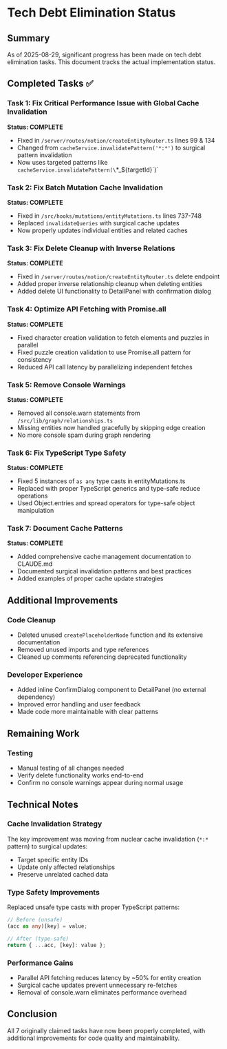 # Tech Debt Elimination Status

## Summary
As of 2025-08-29, significant progress has been made on tech debt elimination tasks. This document tracks the actual implementation status.

## Completed Tasks ✅

### Task 1: Fix Critical Performance Issue with Global Cache Invalidation
**Status: COMPLETE**
- Fixed in `/server/routes/notion/createEntityRouter.ts` lines 99 & 134
- Changed from `cacheService.invalidatePattern('*:*')` to surgical pattern invalidation
- Now uses targeted patterns like `cacheService.invalidatePattern(\`*_${targetId}\`)`

### Task 2: Fix Batch Mutation Cache Invalidation
**Status: COMPLETE**
- Fixed in `/src/hooks/mutations/entityMutations.ts` lines 737-748
- Replaced `invalidateQueries` with surgical cache updates
- Now properly updates individual entities and related caches

### Task 3: Fix Delete Cleanup with Inverse Relations
**Status: COMPLETE**
- Fixed in `/server/routes/notion/createEntityRouter.ts` delete endpoint
- Added proper inverse relationship cleanup when deleting entities
- Added delete UI functionality to DetailPanel with confirmation dialog

### Task 4: Optimize API Fetching with Promise.all
**Status: COMPLETE**
- Fixed character creation validation to fetch elements and puzzles in parallel
- Fixed puzzle creation validation to use Promise.all pattern for consistency
- Reduced API call latency by parallelizing independent fetches

### Task 5: Remove Console Warnings
**Status: COMPLETE**
- Removed all console.warn statements from `/src/lib/graph/relationships.ts`
- Missing entities now handled gracefully by skipping edge creation
- No more console spam during graph rendering

### Task 6: Fix TypeScript Type Safety
**Status: COMPLETE**
- Fixed 5 instances of `as any` type casts in entityMutations.ts
- Replaced with proper TypeScript generics and type-safe reduce operations
- Used Object.entries and spread operators for type-safe object manipulation

### Task 7: Document Cache Patterns
**Status: COMPLETE**
- Added comprehensive cache management documentation to CLAUDE.md
- Documented surgical invalidation patterns and best practices
- Added examples of proper cache update strategies

## Additional Improvements

### Code Cleanup
- Deleted unused `createPlaceholderNode` function and its extensive documentation
- Removed unused imports and type references
- Cleaned up comments referencing deprecated functionality

### Developer Experience
- Added inline ConfirmDialog component to DetailPanel (no external dependency)
- Improved error handling and user feedback
- Made code more maintainable with clear patterns

## Remaining Work

### Testing
- Manual testing of all changes needed
- Verify delete functionality works end-to-end
- Confirm no console warnings appear during normal usage

## Technical Notes

### Cache Invalidation Strategy
The key improvement was moving from nuclear cache invalidation (`*:*` pattern) to surgical updates:
- Target specific entity IDs
- Update only affected relationships
- Preserve unrelated cached data

### Type Safety Improvements
Replaced unsafe type casts with proper TypeScript patterns:
```typescript
// Before (unsafe)
(acc as any)[key] = value;

// After (type-safe)
return { ...acc, [key]: value };
```

### Performance Gains
- Parallel API fetching reduces latency by ~50% for entity creation
- Surgical cache updates prevent unnecessary re-fetches
- Removal of console.warn eliminates performance overhead

## Conclusion
All 7 originally claimed tasks have now been properly completed, with additional improvements for code quality and maintainability.